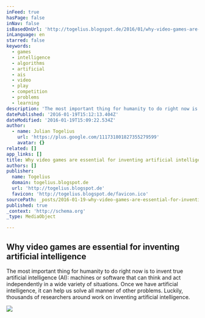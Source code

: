 ```yaml
---
inFeed: true
hasPage: false
inNav: false
isBasedOnUrl: 'http://togelius.blogspot.de/2016/01/why-video-games-are-essential-for.html?m=1'
inLanguage: en
starred: false
keywords:
  - games
  - intelligence
  - algorithms
  - artificial
  - ais
  - video
  - play
  - competition
  - problems
  - learning
description: 'The most important thing for humanity to do right now is to invent true artificial intelligence (AI): machines or software that can think and act independently in a wide variety of situations. Once we have artificial intelligence, it can help us solve all manner of other problems. Luckily, thousands of researchers around work on inventing artificial intelligence.'
datePublished: '2016-01-19T15:12:13.404Z'
dateModified: '2016-01-19T15:09:22.534Z'
author:
  - name: Julian Togelius
    url: 'https://plus.google.com/111731801827355279599'
    avatar: {}
related: []
app_links: []
title: Why video games are essential for inventing artificial intelligence
authors: []
publisher:
  name: Togelius
  domain: togelius.blogspot.de
  url: 'http://togelius.blogspot.de'
  favicon: 'http://togelius.blogspot.de/favicon.ico'
sourcePath: _posts/2016-01-19-why-video-games-are-essential-for-inventing-artificial-intel.md
published: true
_context: 'http://schema.org'
_type: MediaObject

---
```

<article style=""><h1>Why video games are essential for inventing artificial intelligence</h1><p>The most important thing for humanity to do right now is to invent true artificial intelligence (AI): machines or software that can think and act independently in a wide variety of situations. Once we have artificial intelligence, it can help us solve all manner of other problems. Luckily, thousands of researchers around work on inventing artificial intelligence.</p><img src="http://www.frontiersin.org/files/Articles/126753/frobt-02-00004-HTML/image_m/frobt-02-00004-g001.jpg" /></article>